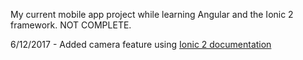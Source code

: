 
My current mobile app project while learning Angular and the Ionic 2 framework.  NOT COMPLETE.  

6/12/2017 - Added camera feature using [Ionic 2 documentation](https://ionicframework.com/docs/native/camera/)

